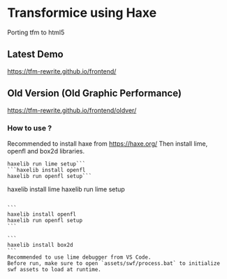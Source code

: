 # Transformice using Haxe
Porting tfm to html5

## Latest Demo
https://tfm-rewrite.github.io/frontend/

## Old Version (Old Graphic Performance)
https://tfm-rewrite.github.io/frontend/oldver/

### How to use ?
Recommended to install haxe from https://haxe.org/
Then install lime, openfl and box2d libraries.
```haxelib install lime
haxelib run lime setup```
```haxelib install openfl
haxelib run openfl setup```

```
haxelib install lime
haxelib run lime setup
````

```
haxelib install openfl
haxelib run openfl setup
```

```
haxelib install box2d
```
Recommended to use lime debugger from VS Code.
Before run, make sure to open `assets/swf/process.bat` to initialize swf assets to load at runtime.

